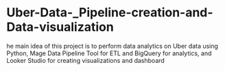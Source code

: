 # Uber-Data-_Pipeline-creation-and-Data-visualization
he main idea of this project is to perform data analytics on Uber data using Python, Mage Data Pipeline Tool for ETL and BigQuery for analytics, and Looker Studio for creating visualizations and dashboard
